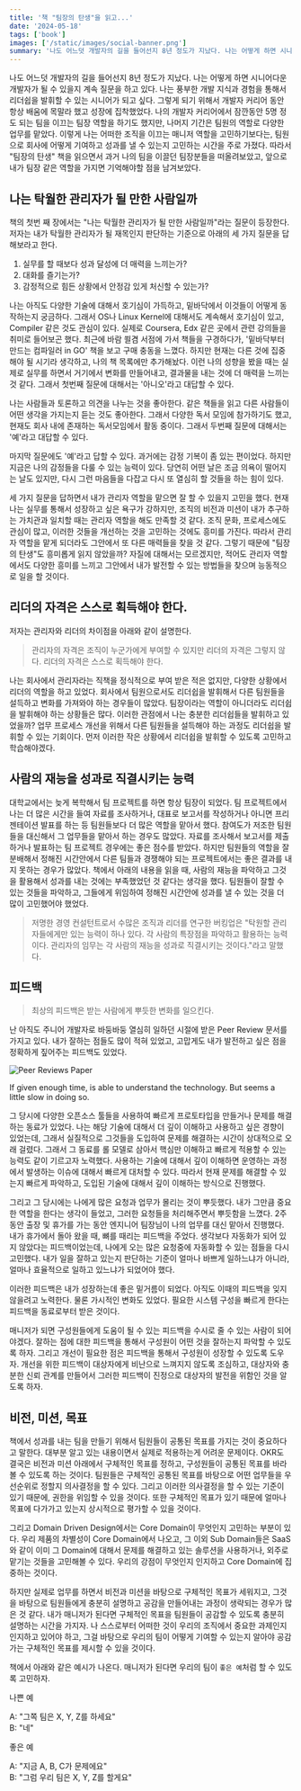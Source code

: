 ```yaml
---
title: '책 "팀장의 탄생"을 읽고...'
date: '2024-05-18'
tags: ['book']
images: ['/static/images/social-banner.png']
summary: '나도 어느덧 개발자의 길을 들어선지 8년 정도가 지났다. 나는 어떻게 하면 시니어다운 개발자가 될 수 있을지 계속 질문을 하고 있다. 나는 풍부한 개발 지식과 경험을 통해서 리더쉽을 발휘할 수 있는 시니어가 되고 싶다. 그렇게 되기 위해서 개발자 커리어 동안 항상 배움에 목말라 했고 성장에 집착했었다. 나의 개발자 커리어에서 잠깐동안 5명 정도 되는 팀을 이끄는 팀장 역할을 하기도 했지만, 나머지 기간은 팀원의 역할로 다양한 업무를 맡았다. 이렇게 나는 어떠한 조직을 이끄는 매니저 역할을 고민하기보다는, 팀원으로 회사에 어떻게 기여하고 성과를 낼 수 있는지 고민하는 시간을 주로 가졌다. 따라서 "팀장의 탄생" 책을 읽으면서 과거 나의 팀을 이끌던 팀장분들을 떠올려보았고, 앞으로 내가 팀장 같은 역할을 가지면 기억해야할 점을 남겨보았다.'
---
```


나도 어느덧 개발자의 길을 들어선지 8년 정도가 지났다. 나는 어떻게 하면 시니어다운 개발자가 될 수 있을지 계속 질문을 하고 있다. 나는 풍부한 개발 지식과 경험을 통해서 리더쉽을 발휘할 수 있는 시니어가 되고 싶다. 그렇게 되기 위해서 개발자 커리어 동안 항상 배움에 목말라 했고 성장에 집착했었다. 나의 개발자 커리어에서 잠깐동안 5명 정도 되는 팀을 이끄는 팀장 역할을 하기도 했지만, 나머지 기간은 팀원의 역할로 다양한 업무를 맡았다. 이렇게 나는 어떠한 조직을 이끄는 매니저 역할을 고민하기보다는, 팀원으로 회사에 어떻게 기여하고 성과를 낼 수 있는지 고민하는 시간을 주로 가졌다. 따라서 "팀장의 탄생" 책을 읽으면서 과거 나의 팀을 이끌던 팀장분들을 떠올려보았고, 앞으로 내가 팀장 같은 역할을 가지면 기억해야할 점을 남겨보았다.

## 나는 탁월한 관리자가 될 만한 사람일까

책의 첫번 째 장에서는 "나는 탁월한 관리자가 될 만한 사람일까"라는 질문이 등장한다. 저자는 내가 탁월한 관리자가 될 재목인지 판단하는 기준으로 아래의 세 가지 질문을 답해보라고 한다.

1. 실무를 할 때보다 성과 달성에 더 매력을 느끼는가?
2. 대화를 즐기는가?
3. 감정적으로 힘든 상황에서 안정감 있게 처신할 수 있는가?

나는 아직도 다양한 기술에 대해서 호기심이 가득하고, 밑바닥에서 이것들이 어떻게 동작하는지 궁금하다. 그래서 OS나 Linux Kernel에 대해서도 계속해서 호기심이 있고, Compiler 같은 것도 관심이 있다. 실제로 Coursera, Edx 같은 곳에서 관련 강의들을 취미로 들어보곤 했다. 최근에 바람 쐴겸 서점에 가서 책들을 구경하다가, '밑바닥부터 만드는 컴파일러 in GO' 책을 보고 구매 충동을 느꼈다. 하지만 현재는 다른 것에 집중해야 될 시기라 생각하고, 나의 책 목록에만 추가해놨다. 이런 나의 성향을 봤을 때는 실제로 실무를 하면서 거기에서 변화를 만들어내고, 결과물을 내는 것에 더 매력을 느끼는 것 같다. 그래서 첫번째 질문에 대해서는 '아니오'라고 대답할 수 있다.

나는 사람들과 토론하고 의견을 나누는 것을 좋아한다. 같은 책들을 읽고 다른 사람들이 어떤 생각을 가지는지 듣는 것도 좋아한다. 그래서 다양한 독서 모임에 참가하기도 했고, 현재도 회사 내에 존재하는 독서모임에서 활동 중이다. 그래서 두번째 질문에 대해서는 '예'라고 대답할 수 있다.

마지막 질문에도 '예'라고 답할 수 있다. 과거에는 감정 기복이 좀 있는 편이었다. 하지만 지금은 나의 감정들을 다룰 수 있는 능력이 있다. 당연히 어떤 날은 조금 의욕이 떨어지는 날도 있지만, 다시 그런 마음들을 다잡고 다시 또 열심히 할 것들을 하는 힘이 있다.

세 가지 질문을 답하면서 내가 관리자 역할을 맡으면 잘 할 수 있을지 고민을 했다. 현재 나는 실무를 통해서 성장하고 싶은 욕구가 강하지만, 조직의 비전과 미션이 내가 추구하는 가치관과 일치할 때는 관리자 역할을 해도 만족할 것 같다. 조직 문화, 프로세스에도 관심이 많고, 이러한 것들을 개선하는 것을 고민하는 것에도 흥미를 가진다. 따라서 관리자 역할을 맡게 되더라도 그안에서 또 다른 매력들을 찾을 것 같다. 그렇기 때문에 "팀장의 탄생"도 흥미롭게 읽지 않았을까? 자질에 대해서는 모르겠지만, 적어도 관리자 역할에서도 다양한 흥미를 느끼고 그안에서 내가 발전할 수 있는 방법들을 찾으며 능동적으로 일을 할 것이다.

## 리더의 자격은 스스로 획득해야 한다.

저자는 관리자와 리더의 차이점을 아래와 같이 설명한다.

> 관리자의 자격은 조직이 누군가에게 부여할 수 있지만 리더의 자격은 그렇지 않다. 리더의 자격은 스스로 획득해야 한다.

나는 회사에서 관리자라는 직책을 정식적으로 부여 받은 적은 없지만, 다양한 상황에서 리더의 역할을 하고 있었다. 회사에서 팀원으로서도 리더쉽을 발휘해서 다른 팀원들을 설득하고 변화를 가져와야 하는 경우들이 많았다. 팀장이라는 역할이 아니더라도 리더쉽을 발휘해야 하는 상황들은 많다. 이러한 관점에서 나는 충분한 리더쉽들을 발휘하고 있었을까? 업무 프로세스 개선을 위해서 다른 팀원들을 설득해야 하는 과정도 리더쉽을 발휘할 수 있는 기회이다. 먼저 이러한 작은 상황에서 리더쉽을 발휘할 수 있도록 고민하고 학습해야겠다.

## 사람의 재능을 성과로 직결시키는 능력

대학교에서는 늦게 복학해서 팀 프로젝트를 하면 항상 팀장이 되었다. 팀 프로젝트에서 나는 더 많은 시간을 들여 자료를 조사하거나, 대표로 보고서를 작성하거나 아니면 프리젠테이션 발표를 하는 등 팀원들보다 더 많은 역할을 맡아서 했다. 참여도가 저조한 팀원들을 대신해서 그 업무들을 맡아서 하는 경우도 많았다. 자료를 조사해서 보고서를 제출하거나 발표하는 팀 프로젝트 경우에는 좋은 점수를 받았다. 하지만 팀원들의 역할을 잘 분배해서 정해진 시간안에서 다른 팀들과 경쟁해야 되는 프로젝트에서는 좋은 결과를 내지 못하는 경우가 많았다. 책에서 아래의 내용을 읽을 때, 사람의 재능을 파악하고 그것을 활용해서 성과를 내는 것에는 부족했었던 것 같다는 생각을 했다. 팀원들이 잘할 수 있는 것들을 파악하고, 그들에게 위임하여 정해진 시간안에 성과를 낼 수 있는 것을 더 많이 고민했어야 했었다.

> 저명한 경영 컨설턴트로서 수많은 조직과 리더를 연구한 버킹업은 "탁원할 관리자들에게만 있는 능력이 하나 있다. 각 사람의 특장점을 파악하고 활용하는 능력이다. 관리자의 임무는 각 사람의 재능을 성과로 직결시키는 것이다."라고 말했다.

## 피드백

> 최상의 피드백은 받는 사람에게 뿌듯한 변화를 일으킨다.

난 아직도 주니어 개발자로 바둥바둥 열심히 일하던 시절에 받은 Peer Review 문서를 가지고 있다. 내가 잘하는 점들도 많이 적혀 있었고, 고맙게도 내가 발전하고 싶은 점을 정확하게 짚어주는 피드백도 있었다.

<img src="/static/images/peer-reviews.jpeg" alt="Peer Reviews Paper" />

If given enough time, is able to understand the technology. But seems a little slow in doing so.

그 당시에 다양한 오픈소스 툴들을 사용하여 빠르게 프로토타입을 만들거나 문제를 해결하는 동료가 있었다. 나는 해당 기술에 대해서 더 깊이 이해하고 사용하고 싶은 경향이 있었는데, 그래서 실질적으로 그것들을 도입하여 문제를 해결하는 시간이 상대적으로 오래 걸렸다. 그래서 그 동료를 롤 모델로 삼아서 핵심만 이해하고 빠르게 적용할 수 있는 능력도 같이 기르고자 노력했다. 사용하는 기술에 대해서 깊이 이해하면 운영하는 과정에서 발생하는 이슈에 대해서 빠르게 대처할 수 있다. 따라서 현재 문제를 해결할 수 있는지 빠르게 파악하고, 도입된 기술에 대해서 깊이 이해하는 방식으로 진행했다.

그리고 그 당시에는 나에게 많은 요청과 업무가 몰리는 것이 뿌듯했다. 내가 그만큼 중요한 역할을 한다는 생각이 들었고, 그러한 요청들을 처리해주면서 뿌듯함을 느꼈다. 2주동안 출장 및 휴가를 가는 동안 엔지니어 팀장님이 나의 업무를 대신 맡아서 진행했다. 내가 휴가에서 돌아 왔을 때, 뼈를 때리는 피드백을 주었다. 생각보다 자동화가 되어 있지 않았다는 피드백이었는데, 나에게 오는 많은 요청중에 자동화할 수 있는 점들을 다시 고민했다. 내가 일을 잘하고 있는지 판단하는 기준이 얼마나 바쁘게 일하느냐가 아니라, 얼마나 효율적으로 일하고 있느냐가 되었어야 했다.

이러한 피드백은 내가 성장하는데 좋은 밑거름이 되었다. 아직도 이때의 피드백을 잊지 않을려고 노력한다. 물론 가시적인 변화도 있었다. 필요한 시스템 구성을 빠르게 한다는 피드백을 동료로부터 받은 것이다.

매니저가 되면 구성원들에게 도움이 될 수 있는 피드백을 수시로 줄 수 있는 사람이 되어야겠다. 잘하는 점에 대한 피드백을 통해서 구성원이 어떤 것을 잘하는지 파악할 수 있도록 하자. 그리고 개선이 필요한 점은 피드백을 통해서 구성원이 성장할 수 있도록 도우자. 개선을 위한 피드백이 대상자에게 비난으로 느껴지지 않도록 조심하고, 대상자와 충분한 신뢰 관계를 만들어서 그러한 피드백이 진정으로 대상자의 발전을 위함인 것을 알도록 하자.

## 비전, 미션, 목표

책에서 성과를 내는 팀을 만들기 위해서 팀원들이 공통된 목표를 가지는 것이 중요하다고 말한다. 대부분 알고 있는 내용이면서 실제로 적용하는게 어려운 문제이다. OKR도 결국은 비전과 미션 아래에서 구체적인 목표를 정하고, 구성원들이 공통된 목표를 바라볼 수 있도록 하는 것이다. 팀원들은 구체적인 공통된 목표를 바탕으로 어떤 업무들을 우선순위로 정할지 의사결정을 할 수 있다. 그리고 이러한 의사결정을 할 수 있는 기준이 있기 때문에, 권한을 위임할 수 있을 것이다. 또한 구체적인 목표가 있기 때문에 얼마나 목표에 다가가고 있는지 상시적으로 평가할 수 있을 것이다.

그리고 Domain Driven Design에서는 Core Domain이 무엇인지 고민하는 부분이 있다. 우리 제품의 차별성이 Core Domain에서 나오고, 그 이외 Sub Domain들은 SaaS와 같이 이미 그 Domain에 대해서 문제를 해결하고 있는 솔루션을 사용하거나, 외주로 맡기는 것들을 고민해볼 수 있다. 우리의 강점이 무엇인지 인지하고 Core Domain에 집중하는 것이다.

하지만 실제로 업무를 하면서 비전과 미션을 바탕으로 구체적인 목표가 세워지고, 그것을 바탕으로 팀원들에게 충분히 설명하고 공감을 만들어내는 과정이 생략되는 경우가 많은 것 같다. 내가 매니저가 된다면 구체적인 목표을 팀원들이 공감할 수 있도록 충분히 설명하는 시간을 가지자. 나 스스로부터 어떠한 것이 우리의 조직에서 중요한 과제인지 인지하고 있어야 하고, 그걸 바탕으로 우리의 팀이 어떻게 기여할 수 있는지 알아야 공감 가는 구체적인 목표를 제시할 수 있을 것이다.

책에서 아래와 같은 예시가 나온다. 매니저가 된다면 우리의 팀이 `좋은 예`처럼 할 수 있도록 고민하자.

나쁜 예

A: "그쪽 팀은 X, Y, Z를 하세요" \
B: "네"

좋은 예

A: "지금 A, B, C가 문제에요" \
B: "그럼 우리 팀은 X, Y, Z를 할게요"
